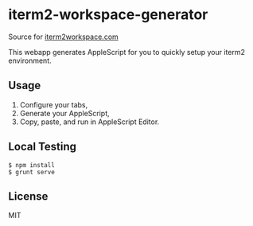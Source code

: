 # iterm2-workspace-generator
Source for [iterm2workspace.com](http://iterm2workspace.com)

This webapp generates AppleScript for you to quickly setup your iterm2 environment.

## Usage
1. Configure your tabs,
2. Generate your AppleScript,
3. Copy, paste, and run in AppleScript Editor. 

## Local Testing
```
$ npm install
$ grunt serve
```

## License
MIT
